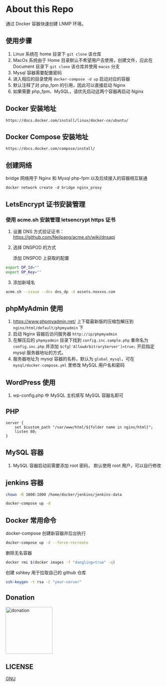 # About this Repo

通过 Docker 容器快速创建 LNMP 环境。

## 使用步骤

1. Linux 系统在 home 目录下 `git clone` 该仓库
2. MacOs 系统由于 Home 目录默认不希望用户去使用，创建文件，应此在 Document 目录下 `git clone` 该仓库并使用 `macos` 分支
3. Mysql 容器需要配置密码
4. 进入相应的目录使用 `docker-compose -d up` 启动对应的容器
5. 默认注释了对 php_fpm 的引用，因此可以直接启动 Nginx
6. 如果需要 php_fpm、MySQL，请优先启动这两个容器再启动 Nginx

## Docker 安装地址

`https://docs.docker.com/install/linux/docker-ce/ubuntu/`

## Docker Compose 安装地址

`https://docs.docker.com/compose/install/`

## 创建网络

bridge 网络用于 Nginx 和 Mysql php-fpm 以及后续接入的容器相互联通

`docker network create -d bridge nginx_proxy`

## LetsEncrypt 证书安装管理

### 使用 acme.sh 安装管理 letsencrypt https 证书

1. 设置 DNS 方式验证证书： https://github.com/Neilpang/acme.sh/wiki/dnsapi

2. 选择 DNSPOD 的方式

   添加 DNSPOD 上获取的配置

```bash
export DP_Id=""
export DP_Key=""
```

3. 添加新域名

```bash
acme.sh --issue --dns dns_dp -d assets.noxxxx.com
```

## phpMyAdmin 使用

1. https://www.phpmyadmin.net/ 上下载最新版的压缩包解压到 `nginx/html/default/phpmyadmin` 下
2. 启动 Nginx 容器后访问服务器 `http://ip/phpmyadmin`
3. 在解压后的 `phpmyadmin` 目录下找到 `config.inc.sample.php` 重命名为 `config.inc.php` 并添加 `$cfg['AllowArbitraryServer']=true;` 开启指定 mysql 服务器地址的方式。
4. 服务器地址为 mysql 容器的名称，默认为 `global_mysql`，可在 `mysql/docker-compose.yml` 里修改 MySQL 用户名和密码

## WordPress 使用

1. wp-config.php 中 MySQL 主机填写 MySQL 容器名即可

## PHP

```nginx
server {
    set $custom_path "/var/www/html/${folder name in nginx/html}";
    listen 80;
}
```

## MySQL 容器

1. MySQL 容器启动前需要添加 root 密码， 默认使用 root 用户，可以自行修改

## jenkins 容器

```bash
chown -R 1000:1000 /home/docker/jenkins/jenkins-data

docker-compose up -d
```

## Docker 常用命令

docker-compose 创建新容器并后台执行

```bash
docker-compose up -d --force-recreate
```

删除无名容器

```bash
docker rmi $(docker images -f "dangling=true" -q)
```

创建 sshkey 用于拉取自己的 github 仓库

```bash
ssh-keygen -t rsa -C "your-server"
```

## Donation

<img width="150" src="http://img.noxxxx.com/alipay.png" alt="donation">

## LICENSE

[GNU](http://www.gnu.org/licenses/gpl-3.0.html)
